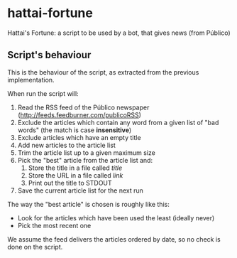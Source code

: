 hattai-fortune
==============

Hattai's Fortune: a script to be used by a bot, that gives news (from Público)

## Script's behaviour

This is the behaviour of the script, as extracted from the previous implementation.


When run the script will:

1. Read the RSS feed of the Público newspaper
   (http://feeds.feedburner.com/publicoRSS)
2. Exclude the articles which contain any word from a given list of "bad words"
   (the match is case **insensitive**)
3. Exclude articles which have an empty title
4. Add new articles to the article list
5. Trim the article list up to a given maximum size
6. Pick the "best" article from the article list and:
    1. Store the title in a file called _title_
    2. Store the URL in a file called _link_
    3. Print out the title to STDOUT
7. Save the current article list for the next run


The way the "best article" is chosen is roughly like this:

- Look for the articles which have been used the least (ideally never)
- Pick the most recent one

We assume the feed delivers the articles ordered by date, so no check is done on the script.
